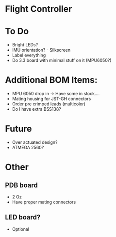 # Flight Controller
# To Do
- Bright LEDs?
- IMU orientation? - Silkscreen
- Label everything
- Do 3.3 board with minimal stuff on it (MPU6050?)

# Additional BOM Items:
- MPU 6050 drop in -> Have some in stock....
- Mating housing for JST-GH connectors
- Order pre crimped leads (multicolor)
- Do I have extra BSS138?

# Future
- Over actuated design? 
- ATMEGA 2560?


# Other
## PDB board
- 2 Oz 
- Have proper mating connectors

## LED board?
- Optional